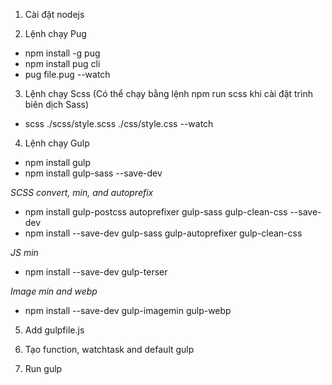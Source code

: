 1. Cài đặt nodejs

2. Lệnh chạy Pug

- npm install -g pug
- npm install pug cli
- pug file.pug --watch

3. Lệnh chạy Scss (Có thể chạy bằng lệnh npm run scss khi cài đặt trình biên dịch Sass)

- scss ./scss/style.scss ./css/style.css --watch

4. Lệnh chạy Gulp

- npm install gulp
- npm install gulp-sass --save-dev

_SCSS convert, min, and autoprefix_

- npm install gulp-postcss autoprefixer gulp-sass gulp-clean-css --save-dev
- npm install --save-dev gulp-sass gulp-autoprefixer gulp-clean-css

_JS min_

- npm install --save-dev gulp-terser

_Image min and webp_

- npm install --save-dev gulp-imagemin gulp-webp

5. Add gulpfile.js

6. Tạo function, watchtask and default gulp

7. Run gulp
